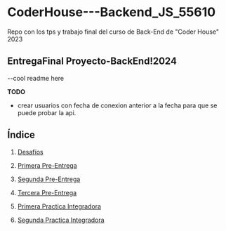 # CoderHouse---Backend_JS_55610
Repo con los tps y trabajo final del curso de Back-End de "Coder House" 2023

## EntregaFinal Proyecto-BackEnd!2024

--cool readme here

**TODO**
- crear usuarios con fecha de conexion anterior a la fecha para que se puede probar la api.



## Índice

1. [Desafíos](https://github.com/leoroan/CoderHouse---Backend_JS_55610/tree/desafios)
   
2. [Primera Pre-Entrega](https://github.com/leoroan/CoderHouse---Backend_JS_55610/tree/PriemeraPreEntrega)
   
3. [Segunda Pre-Entrega](https://github.com/leoroan/CoderHouse---Backend_JS_55610/tree/SegundaPreEntrega)

4. [Tercera Pre-Entrega](https://github.com/leoroan/CoderHouse---Backend_JS_55610/tree/TerceraPreEntrega)
   
5. [Primera Practica Integradora](https://github.com/leoroan/CoderHouse---Backend_JS_55610/tree/PrimeraPracticaIntegradora)

6. [Segunda Practica Integradora](https://github.com/leoroan/CoderHouse---Backend_JS_55610/tree/SegundaPracticaIntegradora)
